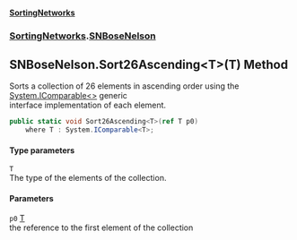#### [SortingNetworks](index.md 'index')
### [SortingNetworks](SortingNetworks.md 'SortingNetworks').[SNBoseNelson](SortingNetworks_SNBoseNelson.md 'SortingNetworks.SNBoseNelson')
## SNBoseNelson.Sort26Ascending&lt;T&gt;(T) Method
Sorts a collection of 26 elements in ascending order using the [System.IComparable&lt;&gt;](https://docs.microsoft.com/en-us/dotnet/api/System.IComparable-1 'System.IComparable`1') generic  
interface implementation of each element.  
```csharp
public static void Sort26Ascending<T>(ref T p0)
    where T : System.IComparable<T>;
```
#### Type parameters
<a name='SortingNetworks_SNBoseNelson_Sort26Ascending_T_(T)_T'></a>
`T`  
The type of the elements of the collection.
  
#### Parameters
<a name='SortingNetworks_SNBoseNelson_Sort26Ascending_T_(T)_p0'></a>
`p0` [T](SortingNetworks_SNBoseNelson_Sort26Ascending_T_(T).md#SortingNetworks_SNBoseNelson_Sort26Ascending_T_(T)_T 'SortingNetworks.SNBoseNelson.Sort26Ascending&lt;T&gt;(T).T')  
the reference to the first element of the collection
  
